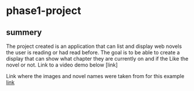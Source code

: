 # phase1-project

## summery
The project created is an application that can list and display web novels the user is reading or had read before.
The goal is to be able to create a display that can show what chapter they are currently on and if the Like the novel or not.
Link to a video demo below
[link]

Link where the images and novel names were taken from for this example
[link](https://www.novelupdates.com/)
